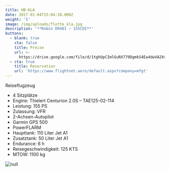 ```yaml
---
title: HB-KLA
date: 2017-01-04T15:04:10.000Z
weight: '5'
image: /img/uploads/flotte_kla.jpg
description: '**Robin DR401 – 155CDI**'
buttons:
  - blank: true
    cta: false
    title: Preise
    url: >-
      https://drive.google.com/file/d/1tghUpCImlGuRX779DgmkS4Ea4dwVA2Xv/view?usp=sharing
  - cta: true
    title: Reservation
    url: 'https://www.flightnet.aero/default.aspx?company=mfgt'
---
```

Reiseflugzeug

* 4 Sitzplätze
* Engine: Thielert Centurion 2.0S – TAE125-02-114
* Leistung: 155 PS
* Zulassung: VFR
* 2-Achsen-Autopilot
* Garmin GPS 500
* PowerFLARM
* Haupttank: 110 Liter Jet A1
* Zusatztank: 50 Liter Jet A1
* Endurance: 6 h
* Reisegeschwindigkeit: 125 KTS
* MTOW: 1100 kg

![null](/img/uploads/flotte_cockpit_kla.jpg)

